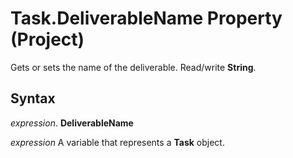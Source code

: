 
# Task.DeliverableName Property (Project)

Gets or sets the name of the deliverable. Read/write  **String**.


## Syntax

 _expression_. **DeliverableName**

 _expression_ A variable that represents a **Task** object.


